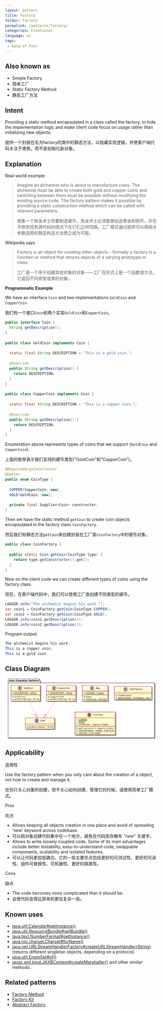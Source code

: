 ```yaml
---
layout: pattern
title: Factory
folder: factory
permalink: /patterns/factory/
categories: Creational
language: en
tags:
 - Gang of Four
---
```


## Also known as

* Simple Factory
* 简单工厂
* Static Factory Method
* 静态工厂方法

## Intent

Providing a static method encapsulated in a class called the factory, to hide the implementation 
logic and make client code focus on usage rather than initializing new objects.

提供一个封装在名为factory的类中的静态方法，以隐藏实现逻辑，并使客户端代码关注于使用，而不是初始化新对象。

## Explanation

Real-world example

> Imagine an alchemist who is about to manufacture coins. The alchemist must be able to create both 
> gold and copper coins and switching between them must be possible without modifying the existing 
> source code. The factory pattern makes it possible by providing a static construction method which 
> can be called with relevant parameters.
> 
> 想象一个炼金术士将要制造硬币。炼金术士必须能够创造黄金和铜币，并在不修改现有源代码的情况下在它们之间切换。工厂模式通过提供可以用相关参数调用的静态构造方法使之成为可能。

Wikipedia says

> Factory is an object for creating other objects – formally a factory is a function or method that 
> returns objects of a varying prototype or class.
> 
> 工厂是一个用于创建其他对象的对象——工厂在形式上是一个函数或方法，它返回不同原型或类的对象。

**Programmatic Example**

We have an interface `Coin` and two implementations `GoldCoin` and `CopperCoin`.

我们有一个接口`Coin`和两个实现`GoldCoin`和`CopperCoin`。

```java
public interface Coin {
  String getDescription();
}

public class GoldCoin implements Coin {

  static final String DESCRIPTION = "This is a gold coin.";

  @Override
  public String getDescription() {
    return DESCRIPTION;
  }
}

public class CopperCoin implements Coin {
   
  static final String DESCRIPTION = "This is a copper coin.";

  @Override
  public String getDescription() {
    return DESCRIPTION;
  }
}
```

Enumeration above represents types of coins that we support (`GoldCoin` and `CopperCoin`).

上面的枚举表示我们支持的硬币类型(“GoldCoin”和“CopperCoin”)。

```java
@RequiredArgsConstructor
@Getter
public enum CoinType {

  COPPER(CopperCoin::new),
  GOLD(GoldCoin::new);

  private final Supplier<Coin> constructor;
}
```

Then we have the static method `getCoin` to create coin objects encapsulated in the factory class 
`CoinFactory`.

然后我们有静态方法`getCoin`来创建封装在工厂类`CoinFactory`中的硬币对象。

```java
public class CoinFactory {

  public static Coin getCoin(CoinType type) {
    return type.getConstructor().get();
  }
}
```

Now on the client code we can create different types of coins using the factory class.

现在，在客户端代码中，我们可以使用工厂类创建不同类型的硬币。

```java
LOGGER.info("The alchemist begins his work.");
var coin1 = CoinFactory.getCoin(CoinType.COPPER);
var coin2 = CoinFactory.getCoin(CoinType.GOLD);
LOGGER.info(coin1.getDescription());
LOGGER.info(coin2.getDescription());
```

Program output:

```java
The alchemist begins his work.
This is a copper coin.
This is a gold coin.
```

## Class Diagram

![alt text](./etc/factory.urm.png "Factory pattern class diagram")

## Applicability
适用性

Use the factory pattern when you only care about the creation of a object, not how to create 
and manage it.

在你只关心对象的创建，但不关心如何创建、管理它的时候，请使用简单工厂模式。

Pros

优点

* Allows keeping all objects creation in one place and avoid of spreading 'new' keyword across codebase.
* 可以把对象创建代码集中在一个地方，避免在代码库存散布 "new" 关键字。
* Allows to write loosely coupled code. Some of its main advantages include better testability, easy-to-understand code, swappable components, scalability and isolated features.
* 可以让代码更加低耦合。它的一些主要优点包括更好的可测试性、更好的可读性、组件可替换性、可拓展性、更好的隔离性。

Cons

缺点

* The code becomes more complicated than it should be. 
* 会使代码变得比原来的更加复杂一些。

## Known uses

* [java.util.Calendar#getInstance()](https://docs.oracle.com/javase/8/docs/api/java/util/Calendar.html#getInstance--)
* [java.util.ResourceBundle#getBundle()](https://docs.oracle.com/javase/8/docs/api/java/util/ResourceBundle.html#getBundle-java.lang.String-)
* [java.text.NumberFormat#getInstance()](https://docs.oracle.com/javase/8/docs/api/java/text/NumberFormat.html#getInstance--)
* [java.nio.charset.Charset#forName()](https://docs.oracle.com/javase/8/docs/api/java/nio/charset/Charset.html#forName-java.lang.String-)
* [java.net.URLStreamHandlerFactory#createURLStreamHandler(String)](https://docs.oracle.com/javase/8/docs/api/java/net/URLStreamHandlerFactory.html) (returns different singleton objects, depending on a protocol)
* [java.util.EnumSet#of()](https://docs.oracle.com/javase/8/docs/api/java/util/EnumSet.html#of(E))
* [javax.xml.bind.JAXBContext#createMarshaller()](https://docs.oracle.com/javase/8/docs/api/javax/xml/bind/JAXBContext.html#createMarshaller--) and other similar methods.

## Related patterns

* [Factory Method](https://java-design-patterns.com/patterns/factory-method/)
* [Factory Kit](https://java-design-patterns.com/patterns/factory-kit/)
* [Abstract Factory](https://java-design-patterns.com/patterns/abstract-factory/)
